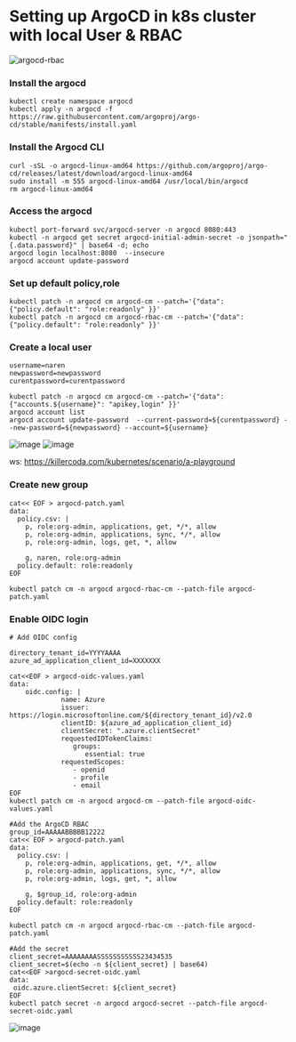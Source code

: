 # Setting up ArgoCD in k8s cluster with local User & RBAC 
![argocd-rbac](https://user-images.githubusercontent.com/3488520/204094103-33ed7434-efe4-489b-afc5-c4971ef37d90.jpg)




### Install the argocd
```
kubectl create namespace argocd
kubectl apply -n argocd -f https://raw.githubusercontent.com/argoproj/argo-cd/stable/manifests/install.yaml
```

### Install the Argocd CLI
```
curl -sSL -o argocd-linux-amd64 https://github.com/argoproj/argo-cd/releases/latest/download/argocd-linux-amd64
sudo install -m 555 argocd-linux-amd64 /usr/local/bin/argocd
rm argocd-linux-amd64
```
### Access the argocd 
```
kubectl port-forward svc/argocd-server -n argocd 8080:443
kubectl -n argocd get secret argocd-initial-admin-secret -o jsonpath="{.data.password}" | base64 -d; echo
argocd login localhost:8080  --insecure
argocd account update-password 
```
### Set up default policy,role
```
kubectl patch -n argocd cm argocd-cm --patch='{"data":{"policy.default": "role:readonly" }}'
kubectl patch -n argocd cm argocd-rbac-cm --patch='{"data":{"policy.default": "role:readonly" }}'

```

### Create a local user 
```
username=naren
newpassword=newpassword
curentpassword=curentpassword

kubectl patch -n argocd cm argocd-cm --patch='{"data":{"accounts.${username}": "apikey,login" }}'
argocd account list 
argocd account update-password  --current-password=${curentpassword} --new-password=${newpassword} --account=${username}

```
![image](https://user-images.githubusercontent.com/3488520/204011839-a2d042b0-0f8e-4864-803a-97753443432d.png)
![image](https://user-images.githubusercontent.com/3488520/204012094-354261a1-bf4a-4bf9-be46-30a17c41b06e.png)

ws: https://killercoda.com/kubernetes/scenario/a-playground

### Create new group 
```
cat<< EOF > argocd-patch.yaml
data:
  policy.csv: |
    p, role:org-admin, applications, get, */*, allow
    p, role:org-admin, applications, sync, */*, allow
    p, role:org-admin, logs, get, *, allow

    g, naren, role:org-admin
  policy.default: role:readonly
EOF

kubectl patch cm -n argocd argocd-rbac-cm --patch-file argocd-patch.yaml

```
### Enable OIDC login 
```
# Add OIDC config

directory_tenant_id=YYYYAAAA
azure_ad_application_client_id=XXXXXXX

cat<<EOF > argocd-oidc-values.yaml
data:
    oidc.config: |
             name: Azure
             issuer: https://login.microsoftonline.com/${directory_tenant_id}/v2.0
             clientID: ${azure_ad_application_client_id}
             clientSecret: ".azure.clientSecret"
             requestedIDTokenClaims:
                groups:
                   essential: true
             requestedScopes:
                - openid
                - profile
                - email
EOF
kubectl patch cm -n argocd argocd-cm --patch-file argocd-oidc-values.yaml

#Add the ArgoCD RBAC
group_id=AAAAABBBBB12222
cat<< EOF > argocd-patch.yaml
data:
  policy.csv: |
    p, role:org-admin, applications, get, */*, allow
    p, role:org-admin, applications, sync, */*, allow
    p, role:org-admin, logs, get, *, allow

    g, $group_id, role:org-admin
  policy.default: role:readonly
EOF

kubectl patch cm -n argocd argocd-rbac-cm --patch-file argocd-patch.yaml

#Add the secret 
client_secret=AAAAAAAASSSSSSSSSSS23434535
client_secret=$(echo -n ${client_secret} | base64)
cat<<EOF >argocd-secret-oidc.yaml
data:
 oidc.azure.clientSecret: ${client_secret}
EOF
kubectl patch secret -n argocd argocd-secret --patch-file argocd-secret-oidc.yaml

```
![image](https://user-images.githubusercontent.com/3488520/230786901-6d8d39fb-e09e-4bef-b912-651b1d60505c.png)

